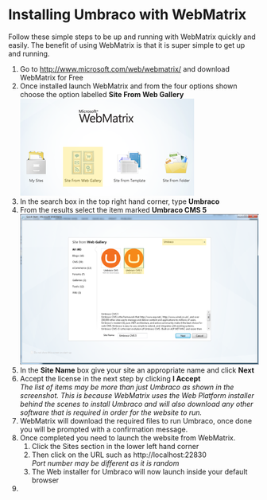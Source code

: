 # Installing Umbraco with WebMatrix
Follow these simple steps to be up and running with WebMatrix quickly and easily. The benefit of using WebMatrix is that it is super simple to get up and running.

1. Go to http://www.microsoft.com/web/webmatrix/ and download WebMatrix for Free
1. Once installed launch WebMatrix and from the four options shown choose the option labelled **Site From Web Gallery**
![Web Matrix - Choose Site From Web Gallery](images/WebMatrix/webmatrix-start.png)
1. In the search box in the top right hand corner, type **Umbraco**
1. From the results select the item marked **Umbraco CMS 5**
![Web Matrix - Search for Umbraco CMS 5](images/WebMatrix/webmatrix-search.png)
1. In the **Site Name** box give your site an appropriate name and click **Next**
1. Accept the license in the next step by clicking **I Accept**<br/>
*The list of items may be more than just Umbraco as shown in the screenshot. This is because WebMatrix uses the Web Platform installer behind the scenes to install Umbraco and will also download any other software that is required in order for the website to run.*
1. WebMatrix will download the required files to run Umbraco, once done you will be prompted with a confirmation message.
1. Once completed you need to launch the website from WebMatrix.
	1. Click the Sites section in the lower left hand corner
	1. Then click on the URL such as http://localhost:22830<br/>*Port number may be different as it is random*
	1. The Web installer for Umbraco will now launch inside your default browser
1. 
